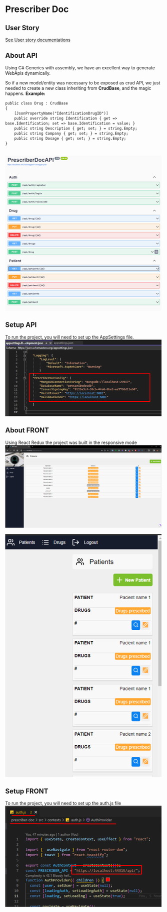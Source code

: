 # Prescriber Doc

## User Story
<a href="docs/UserStory.pdf">See User story documentations</a>

## About API

Using  C# Generics with assembly, we have an excellent way to generate WebApis dynamically. 

So if a new model/entity was necessary to be exposed as crud API, we just needed to create a new class inheriting from <strong>CrudBase</strong>, and the magic happens.
<strong> Example: </strong>
</br>
```
public class Drug : CrudBase
{
    [JsonPropertyName("IdentificationDrugID")]
    public override string Identification { get => base.Identification; set => base.Identification = value; }
    public string Description { get; set; } = string.Empty;
    public string Company { get; set; } = string.Empty;
    public string Dosage { get; set; } = string.Empty;
}

```
</br>
<img src="docs/swagger.png" width="500px"/>
</br>

## Setup API
To run the project, you will need to set up the AppSettings file.
</br>
<img src="docs/BackConfig.png" width="500px"/>
</br>


## About FRONT 

Using React Redux the project was built in the responsive mode
</br>
<img src="docs/Front1.png" width="500px"/>
</br>
</br>
<img src="docs/Front2.png" width="500px"/>
</br>


## Setup FRONT
To run the project, you will need to set up the auth.js file 
</br>
<img src="docs/FrontConfig.png" width="500px"/>
</br>

